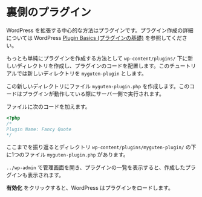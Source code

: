 <!--
# Plugins Background
-->
# 裏側のプラグイン

<!--
The primary means of extending WordPress is the plugin. The WordPress [Plugin Basics](https://developer.wordpress.org/plugins/plugin-basics/) documentation provides details on building a plugin.

The quickest way to start is to create a new directory in `wp-content/plugins/` to contain your plugin code. For this example, call it `myguten-plugin`.

Inside this new directory, create a file called `myguten-plugin.php`. This is the server-side code that runs when your plugin is active.
-->
WordPress を拡張する中心的な方法はプラグインです。プラグイン作成の詳細については WordPress [Plugin Basics (プラグインの基礎)](https://developer.wordpress.org/plugins/plugin-basics/) を参照してください。

もっとも単純にプラグインを作成する方法として `wp-content/plugins/` 下に新しいディレクトリを作成し、プラグインのコードを配置します。このチュートリアルでは新しいディレクトリを `myguten-plugin` とします。

この新しいディレクトリにファイル `myguten-plugin.php` を作成します。このコードはプラグインが動作している際にサーバー側で実行されます。

<!--
For now, add the following code in the file:
-->
ファイルに次のコードを加えます。

```php
<?php
/*
Plugin Name: Fancy Quote
*/
```

<!--
To summarize, you should have a directory `wp-content/plugins/myguten-plugin/` which has the single file `myguten-plugin.php`.

Once that is in place, go to your plugins list in `wp-admin` and you should see your plugin listed.

Click **Activate** and your plugin will load with WordPress.
-->
ここまでを振り返るとディレクトリ `wp-content/plugins/myguten-plugin/` の下に1つのファイル `myguten-plugin.php` があります。

`../wp-admin` で管理画面を開き、プラグインの一覧を表示すると、作成したプラグインも表示されます。

**有効化** をクリックすると、WordPress はプラグインをロードします。
